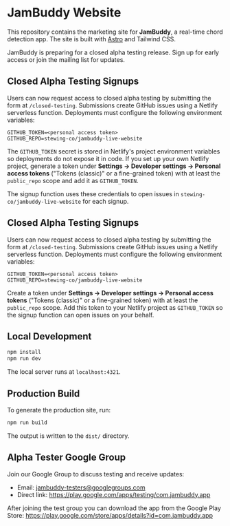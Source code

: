 # JamBuddy Website

This repository contains the marketing site for **JamBuddy**, a real-time chord detection app. The site is built with [Astro](https://astro.build/) and Tailwind CSS.

JamBuddy is preparing for a closed alpha testing release. Sign up for early access or join the mailing list for updates.

## Closed Alpha Testing Signups

Users can now request access to closed alpha testing by submitting the form at
`/closed-testing`. Submissions create GitHub issues using a Netlify serverless
function. Deployments must configure the following environment variables:

```
GITHUB_TOKEN=<personal access token>
GITHUB_REPO=stewing-co/jambuddy-live-website
```

The `GITHUB_TOKEN` secret is stored in Netlify's project environment variables
so deployments do not expose it in code. If you set up your own Netlify project,
generate a token under **Settings → Developer settings → Personal access tokens**
("Tokens (classic)" or a fine-grained token) with at least the `public_repo`
scope and add it as `GITHUB_TOKEN`.

The signup function uses these credentials to open issues in
`stewing-co/jambuddy-live-website` for each signup.

## Closed Alpha Testing Signups

Users can now request access to closed alpha testing by submitting the form at
`/closed-testing`. Submissions create GitHub issues using a Netlify serverless
function. Deployments must configure the following environment variables:

```
GITHUB_TOKEN=<personal access token>
GITHUB_REPO=stewing-co/jambuddy-live-website
```

Create a token under **Settings → Developer settings → Personal access tokens**
("Tokens (classic)" or a fine-grained token) with at least the `public_repo`
scope. Add this token to your Netlify project as `GITHUB_TOKEN` so the signup
function can open issues on your behalf.

## Local Development

```bash
npm install
npm run dev
```

The local server runs at `localhost:4321`.

## Production Build

To generate the production site, run:

```bash
npm run build
```

The output is written to the `dist/` directory.

## Alpha Tester Google Group

Join our Google Group to discuss testing and receive updates:

- Email: [jambuddy-testers@googlegroups.com](mailto:jambuddy-testers@googlegroups.com)
- Direct link: <https://play.google.com/apps/testing/com.jambuddy.app>

After joining the test group you can download the app from the Google Play Store:
<https://play.google.com/store/apps/details?id=com.jambuddy.app>
